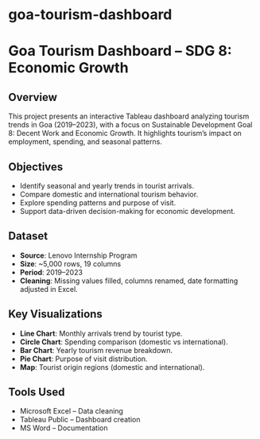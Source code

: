 # goa-tourism-dashboard

# Goa Tourism Dashboard – SDG 8: Economic Growth

## Overview

This project presents an interactive Tableau dashboard analyzing tourism trends in Goa (2019–2023), with a focus on Sustainable Development Goal 8: Decent Work and Economic Growth. It highlights tourism’s impact on employment, spending, and seasonal patterns.

## Objectives

- Identify seasonal and yearly trends in tourist arrivals.
- Compare domestic and international tourism behavior.
- Explore spending patterns and purpose of visit.
- Support data-driven decision-making for economic development.

## Dataset

- **Source**: Lenovo Internship Program  
- **Size**: ~5,000 rows, 19 columns  
- **Period**: 2019–2023  
- **Cleaning**: Missing values filled, columns renamed, date formatting adjusted in Excel.

## Key Visualizations

- **Line Chart**: Monthly arrivals trend by tourist type.
- **Circle Chart**: Spending comparison (domestic vs international).
- **Bar Chart**: Yearly tourism revenue breakdown.
- **Pie Chart**: Purpose of visit distribution.
- **Map**: Tourist origin regions (domestic and international).

## Tools Used

- Microsoft Excel – Data cleaning  
- Tableau Public – Dashboard creation  
- MS Word – Documentation


